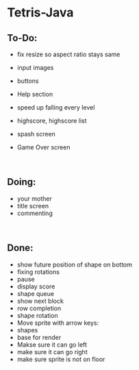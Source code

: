 # Tetris-Java

To-Do:
-
- fix resize so aspect ratio stays same

- input images
- buttons
- Help section
- speed up falling every level
- highscore, highscore list
- spash screen
- Game Over screen
<br>

Doing:
-
- your mother
- title screen
- commenting
<br>

Done: 
-
- show future position of shape on bottom
- fixing rotations
- pause
- display score
- shape queue
- show next block
- row completion
- shape rotation
- Move sprite with arrow keys:
- shapes
- base for render
- Makse sure it can go left
- make sure it can go right
- make sure sprite is not on floor
